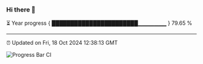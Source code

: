 ### Hi there 👋

⏳ Year progress { ███████████████████████▁▁▁▁▁▁▁ } 79.65 %

---

⏰ Updated on Fri, 18 Oct 2024 12:38:13 GMT

![Progress Bar CI](https://github.com/liununu/liununu/workflows/Progress%20Bar%20CI/badge.svg)

